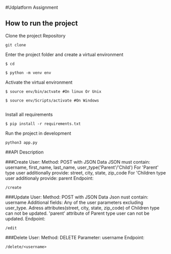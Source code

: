 #Udplatform Assignment

## How to run the project

Clone the project Repository
```
git clone 

```

Enter the project folder and create a virtual environment
``` 
$ cd  

$ python -m venv env

```

Activate the virtual environment
``` 
$ source env/bin/actvate #On linux Or Unix

$ source env/Scripts/activate #On Windows 
 
```

Install all requirements

```
$ pip install -r requirements.txt
```

Run the project in development

``` 
python3 app.py
``` 

##API Description

###Create User:
Method: POST with JSON Data
JSON must contain: username, first_name, last_name, user_type('Parent'/'Child')
For 'Parent' type user additionally provide: street, city, state, zip_code
For 'Children type user additionaly provide: parent
Endpoint:
```
/create
```

###Update User:
Method: POST with JSON Data
Json nust contain: username
Additional fields: Any of the user parameters excluding user_type. Adress attributes(street, city, state, zip_code) of Children type can not be updated. 'parent' attribute of Parent type user can not be updated.
Endpoint:
```
/edit
```

###Delete User:
Method: DELETE
Parameter: username
Endpoint:
```
/delete/<username>
```


